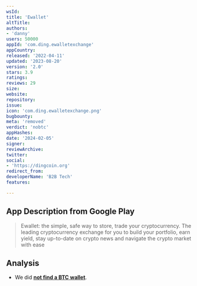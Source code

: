 ```yaml
---
wsId: 
title: 'Ewallet'
altTitle: 
authors:
- 'danny'
users: 50000
appId: 'com.ding.ewalletexchange'
appCountry: 
released: '2022-04-11'
updated: '2023-08-20'
version: '2.0'
stars: 3.9
ratings: 
reviews: 29
size: 
website: 
repository: 
issue: 
icon: 'com.ding.ewalletexchange.png'
bugbounty: 
meta: 'removed'
verdict: 'nobtc'
appHashes: 
date: '2024-02-05'
signer: 
reviewArchive: 
twitter: 
social:
- 'https://dingcoin.org'
redirect_from: 
developerName: 'B2B Tech'
features: 

---
```


## App Description from Google Play

> Ewallet: the simple, safe way to store, trade your cryptocurrency. The leading cryptocurrency exchange for you to build your portfolio, earn yield, stay up-to-date on crypto news and navigate the crypto market with ease

## Analysis

- We did **[not find a BTC wallet](https://twitter.com/BitcoinWalletz/status/1675108627940515840)**.
